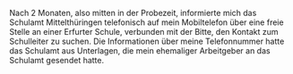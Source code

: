Nach 2 Monaten, also mitten in der Probezeit, informierte mich das Schulamt Mittelthüringen telefonisch auf mein Mobiltelefon über eine freie Stelle an einer Erfurter Schule, verbunden mit der Bitte, den Kontakt zum Schulleiter zu suchen.
Die Informationen über meine Telefonnummer hatte das Schulamt aus Unterlagen, die mein ehemaliger Arbeitgeber an das Schulamt gesendet hatte.

